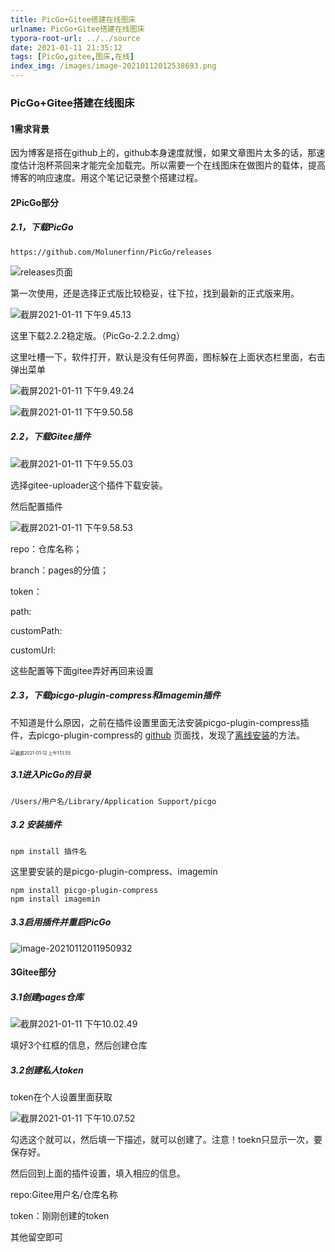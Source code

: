 ```yaml
---
title: PicGo+Gitee搭建在线图床
urlname: PicGo+Gitee搭建在线图床
typora-root-url: ../../source
date: 2021-01-11 21:35:12
tags: [PicGo,gitee,图床,在线]
index_img: /images/image-20210112012538693.png
---
```


### PicGo+Gitee搭建在线图床

#### 1需求背景

​		因为博客是搭在github上的，github本身速度就慢，如果文章图片太多的话，那速度估计泡杯茶回来才能完全加载完。所以需要一个在线图床在做图片的载体，提高博客的响应速度。用这个笔记记录整个搭建过程。

#### 2PicGo部分

##### 2.1，下载PicGo

```url
https://github.com/Molunerfinn/PicGo/releases
```

![releases页面](/images/%E6%88%AA%E5%B1%8F2021-01-11%20%E4%B8%8B%E5%8D%889.42.54.png)

第一次使用，还是选择正式版比较稳妥，往下拉，找到最新的正式版来用。

![截屏2021-01-11 下午9.45.13](/images/%E6%88%AA%E5%B1%8F2021-01-11%20%E4%B8%8B%E5%8D%889.45.13.png)

这里下载2.2.2稳定版。（PicGo-2.2.2.dmg）

这里吐槽一下，软件打开，默认是没有任何界面，图标躲在上面状态栏里面，右击弹出菜单

![截屏2021-01-11 下午9.49.24](/images/%E6%88%AA%E5%B1%8F2021-01-11%20%E4%B8%8B%E5%8D%889.49.24.png)

![截屏2021-01-11 下午9.50.58](/images/%E6%88%AA%E5%B1%8F2021-01-11%20%E4%B8%8B%E5%8D%889.50.58.png)



##### 2.2，下载Gitee插件

![截屏2021-01-11 下午9.55.03](/images/%E6%88%AA%E5%B1%8F2021-01-11%20%E4%B8%8B%E5%8D%889.55.03.png)

选择gitee-uploader这个插件下载安装。

然后配置插件

![截屏2021-01-11 下午9.58.53](/images/%E6%88%AA%E5%B1%8F2021-01-11%20%E4%B8%8B%E5%8D%889.58.53.png)

repo：仓库名称；

branch：pages的分值；

token：

path:

customPath:

customUrl:

这些配置等下面gitee弄好再回来设置

##### 2.3，下载picgo-plugin-compress和imagemin插件

不知道是什么原因，之前在插件设置里面无法安装picgo-plugin-compress插件，去picgo-plugin-compress的 [github](https://github.com/JuZiSang/picgo-plugin-compress) 页面找，发现了[离线安装](https://picgo.github.io/PicGo-Core-Doc/zh/dev-guide/deploy.html#gui%E6%8F%92%E4%BB%B6)的方法。

<img src="/images/%E6%88%AA%E5%B1%8F2021-01-12%20%E4%B8%8A%E5%8D%881.13.55.png" alt="截屏2021-01-12 上午1.13.55" style="zoom:50%;" alt="right" />

##### 3.1进入PicGo的目录

```
/Users/用户名/Library/Application Support/picgo
```

##### 3.2 安装插件

```
npm install 插件名
```

这里要安装的是picgo-plugin-compress、imagemin

```
npm install picgo-plugin-compress
npm install imagemin
```

##### 3.3启用插件并重启PicGo

![image-20210112011950932](/images/image-20210112011950932.png)

#### 3Gitee部分



##### 3.1创建pages仓库

![截屏2021-01-11 下午10.02.49](/images/%E6%88%AA%E5%B1%8F2021-01-11%20%E4%B8%8B%E5%8D%8810.02.49.png)

填好3个红框的信息，然后创建仓库

##### 3.2创建私人token

token在个人设置里面获取

![截屏2021-01-11 下午10.07.52](/images/%E6%88%AA%E5%B1%8F2021-01-11%20%E4%B8%8B%E5%8D%8810.07.52.png)

勾选这个就可以，然后填一下描述，就可以创建了。注意！toekn只显示一次，要保存好。

然后回到上面的插件设置，填入相应的信息。

repo:Gitee用户名/仓库名称

token：刚刚创建的token

其他留空即可




